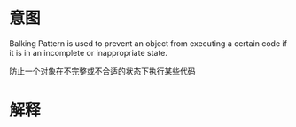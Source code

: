 # 意图

Balking Pattern is used to prevent an object from executing a certain code if it is in an incomplete
or inappropriate state.

防止一个对象在不完整或不合适的状态下执行某些代码

# 解释